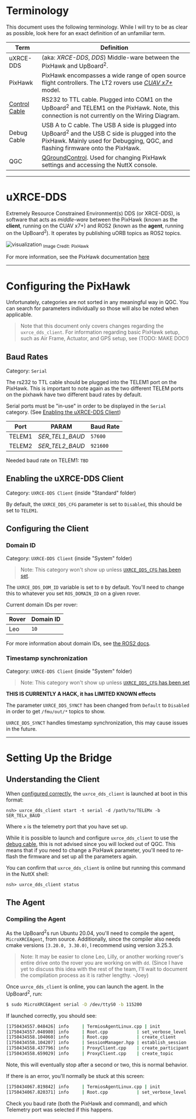 
# Terminology
This document uses the following terminology. While I will try to be as clear as possible, look here for an exact definition of an unfamiliar term.


| Term              | Definition                                                                                                                                                                                       |
| ----------------- | ------------------------------------------------------------------------------------------------------------------------------------------------------------------------------------------------ |
| uXRCE-DDS         | (aka: *XRCE-DDS*, *DDS*) Middle-ware between the PixHawk and UpBoard<sup>2</sup>.                                                                                                                |
| PixHawk           | PixHawk encompasses a wide range of open source flight controllers. The LT2 rovers use [*CUAV x7+*](https://docs.px4.io/main/en/flight_controller/cuav_x7.html#cuav-x7-flight-controller) model. |
| [Control Cable]() | RS232 to TTL cable. Plugged into COM1 on the UpBoard<sup>2</sup> and TELEM1 on the PixHawk. Note, this connection is not currently on the Wiring Diagram.                                        |
| Debug Cable       | USB A to C cable. The USB A side is plugged into UpBoard<sup>2</sup> and the USB C side is plugged into the PixHawk. Mainly used for Debugging, QGC, and flashing firmware onto the PixHawk.     |
| QGC               | [QGroundControl](https://qgroundcontrol.com/). Used for changing PixHawk settings and accessing the NuttX console.                                                                               |

---
# uXRCE-DDS
Extremely Resource Constrained Environment(s) DDS (or XRCE-DDS), is software that acts as *middle-ware* between the PixHawk (known as the **client**, running on the CUAV x7+) and ROS2 (known as the **agent**, running on the UpBoard<sup>2</sup>). It operates by publishing uORB topics as ROS2 topics.

![visualization](https://docs.ncnynl.com/en/px4/assets/architecture_xrce-dds_ros2.DXSOuyOh.svg)
<sub>Image Credit: PixHawk</sub>

For more information, see the PixHawk documentation [here](https://docs.px4.io/main/en/middleware/uxrce_dds.html)

---
# Configuring the PixHawk
Unfortunately, categories are not sorted in any meaningful way in QGC. You can search for parameters individually so those will also be noted when applicable.
> Note that this document only covers changes regarding the `uxrce_dds_client`. For information regarding basic PixHawk setup, such as Air Frame, Actuator, and GPS setup, see (TODO: MAKE DOC!)
## Baud Rates

Category: `Serial`

The rs232 to TTL cable should be plugged into the TELEM1 port on the PixHawk. This is important to note again as the two different TELEM ports on the pixhawk have two different baud rates by default.

Serial ports must be "in-use" in order to be displayed in the `Serial` category. (See [Enabling the uXRCE-DDS Client](#enabling-the-uxrce-dds-client))


| Port   | PARAM           | Baud Rate |
| ------ | --------------- | --------- |
| TELEM1 | *SER_TEL1_BAUD* | `57600`   |
| TELEM2 | *SER_TEL2_BAUD* | `921600`  |

Needed baud rate on TELEM1: `TBD`

## Enabling the uXRCE-DDS Client

Category: `UXRCE-DDS Client` (inside "Standard" folder)

By default, the `UXRCE_DDS_CFG` parameter is set to `Disabled`, this should be set to `TELEM1`.

## Configuring the Client

### Domain ID

Category: `UXRCE-DDS Client` (inside "System" folder)
> Note: This category won't show up unless [`UXRCE_DDS_CFG` has been set](#enabling-the-uxrce-dds-client).

The `UXRCE_DDS_DOM_ID` variable is set to `0` by default. You'll need to change this to whatever you set `ROS_DOMAIN_ID` on a given rover. 

Current domain IDs per rover:

| Rover | Domain ID |
| ----- | --------- |
| Leo   | `10`      |

For more information about domain IDs, see [the ROS2 docs](https://docs.ros.org/en/foxy/Concepts/About-Domain-ID.html).

### Timestamp synchronization

Category: `UXRCE-DDS Client` (inside "System" folder)
> Note: This category won't show up unless [`UXRCE_DDS_CFG` has been set](#enabling-the-uxrce-dds-client)

 **THIS IS CURRENTLY A HACK, it has LIMITED KNOWN effects**

The parameter `UXRCE_DDS_SYNCT` has been changed from `Default` to `Disabled` in order to get `/fmu/out/*` topics to show.

`UXRCE_DDS_SYNCT` handles timestamp synchronization, this may cause issues in the future.

---
# Setting Up the Bridge

## Understanding the Client
When [configured correctly](#configuring-the-pixhawk), the `uxrce_dds_client` is launched at boot in this format:
```nsh
nsh> uxrce_dds_client start -t serial -d /path/to/TELEMx -b SER_TELx_BAUD
```

Where `x` is the telemetry port that you have set up.

While it is possible to launch and configure `uxrce_dds_client` to use the [debug cable](#terminology), this is not advised since you will locked out of QGC. This means that if you need to change a PixHawk parameter, you'll need to re-flash the firmware and set up all the parameters again.

You can confirm that `uxrce_dds_client` is online but running this command in the NuttX shell:
```nsh
nsh> uxrce_dds_client status
```


## The Agent

### Compiling the Agent
As the UpBoard<sup>2</sup>s run Ubuntu 20.04, you'll need to compile the agent, `MicroXRCEAgent`, from source. Additionally, since the compiler also needs cmake versions `[3.20.0, 3.30.0)`, I recommend using version 3.25.3.

> Note: It may be easier to clone Leo, Lilly, or another working rover's entire drive onto the rover you are working on with `dd`. (Since I have yet to discuss this idea with the rest of the team, I'll wait to document the compilation process as it is rather lengthy. -Joey)

Once `uxrce_dds_client` is online, you can launch the agent. In the UpBoard<sup>2</sup>, run:
```bash
$ sudo MicroXRCEAgent serial -D /dev/ttyS0 -b 115200
```

If launched correctly, you should see:
```bash
[1750434557.048426] info     | TermiosAgentLinux.cpp | init                     | running...             | fd: 3  
[1750434557.048980] info     | Root.cpp           | set_verbose_level        | logger setup           | verbose_level: 4  
[1750434558.104060] info     | Root.cpp           | create_client            | create                 | client_key: 0x00000001, session_id: 0x81  
[1750434558.104207] info     | SessionManager.hpp | establish_session        | session established    | client_key: 0x00000001, address: 1  
[1750434558.437796] info     | ProxyClient.cpp    | create_participant       | participant created    | client_key: 0x00000001, participant_id: 0x001(1)  
[1750434558.659029] info     | ProxyClient.cpp    | create_topic             | topic created          | client_key: 0x00000001, topic_id: 0x800(2), participant_id: 0x001(1)
```

Note, this will eventually stop after a second or two, this is normal behavior.

If there is an error, you'll normally be stuck at this screen:
```bash
[1750434067.819842] info     | TermiosAgentLinux.cpp | init                     | running...             | fd: 3  
[1750434067.820371] info     | Root.cpp           | set_verbose_level        | logger setup           | verbose_level: 4
```

Check you baud rate (both the PixHawk and command), and which Telemetry port was selected if this happens. 

